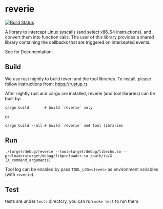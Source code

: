 # reverie

[![Build Status](https://dev.azure.com/iu-parfunc/reverie/_apis/build/status/iu-parfunc.reverie?branchName=master)](https://dev.azure.com/iu-parfunc/reverie/_build/latest?definitionId=1&branchName=master)

A library to intercept Linux syscalls (and select x86_64
instructions), and convert them into function calls.
The user of this library provides a shared library containing the
callbacks that are triggered on intercepted events.

See <TODO FINISHME> for Documentation.

## Build
We use rust nightly to build reveri and the tool libraries. To install, please follow instructions from: https://rustup.rs

After nightly rust and cargo are installed, reverie (and tool libraries) can be built by:

```
cargo build       # build `reverie` only
```

or

```
cargo build --all # build `reverie` and tool libraries
```

## Run


```
./target/debug/reverie --tool=target/debug/libecho.so --preloader=target/debug/libpreloader.so /path/to/X [X_command_arguments]
```

Tool log can be enabled by pass `TOOL_LOG=<level>` as environment variables (with `reverie`).

## Test
tests are under `tests` directory, you can run `make test` to run them.
